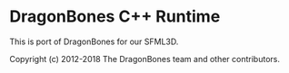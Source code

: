 # DragonBones C++ Runtime

This is port of DragonBones for our SFML3D.

Copyright (c) 2012-2018 The DragonBones team and other contributors.
